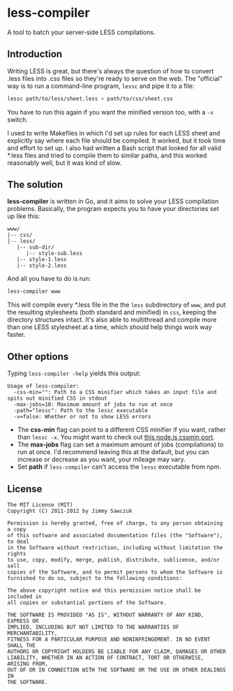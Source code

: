 # less-compiler

A tool to batch your server-side LESS compilations.

## Introduction

Writing LESS is great, but there's always the question of how to convert .less files into .css files so they're ready to serve on the web. The "official" way is to run a command-line program, `lessc` and pipe it to a file:

```bash
lessc path/to/less/sheet.less > path/to/css/sheet.css
```

You have to run this again if you want the minified version too, with a `-x` switch.

I used to write Makefiles in which I'd set up rules for each LESS sheet and explicitly say where each file should be compiled. It worked, but it took time and effort to set up. I also had written a Bash script that looked for all valid *.less files and tried to compile them to similar paths, and this worked reasonably well, but it was kind of slow.

## The solution

**less-compiler** is written in Go, and it aims to solve your LESS compilation problems. Basically, the program expects you to have your directories set up like this:

```none
www/
|-- css/
|-- less/
   |-- sub-dir/
      |-- style-sub.less
   |-- style-1.less
   |-- style-2.less
```

And all you have to do is run:

```bash
less-compiler www
```

This will compile every *.less file in the the `less` subdirectory of `www`, and put the resulting stylesheets (both standard and minified) in `css`, keeping the directory structures intact. It's also able to multithread and compile more than one LESS stylesheet at a time, which should help things work way faster.

## Other options

Typing `less-compiler -help` yields this output:

```none
Usage of less-compiler:
  -css-min="": Path to a CSS minifier which takes an input file and spits out minified CSS in stdout
  -max-jobs=10: Maximum amount of jobs to run at once
  -path="lessc": Path to the lessc executable
  -v=false: Whether or not to show LESS errors
```

* The **css-min** flag can point to a different CSS minifier if you want, rather than `lessc -x`. You might want to check out [this node.js cssmin port][1].
* The **max-jobs** flag can set a maximum amount of jobs (compilations) to run at once. I'd recommend leaving this at the default, but you can increase or decrease as you want, your mileage may vary.
* Set **path** if `less-compiler` can't access the `lessc` executable from npm.

## License

```none
The MIT License (MIT)
Copyright (C) 2011-2012 by Jimmy Sawczuk

Permission is hereby granted, free of charge, to any person obtaining a copy
of this software and associated documentation files (the "Software"), to deal
in the Software without restriction, including without limitation the rights
to use, copy, modify, merge, publish, distribute, sublicense, and/or sell
copies of the Software, and to permit persons to whom the Software is
furnished to do so, subject to the following conditions:

The above copyright notice and this permission notice shall be included in
all copies or substantial portions of the Software.

THE SOFTWARE IS PROVIDED "AS IS", WITHOUT WARRANTY OF ANY KIND, EXPRESS OR
IMPLIED, INCLUDING BUT NOT LIMITED TO THE WARRANTIES OF MERCHANTABILITY,
FITNESS FOR A PARTICULAR PURPOSE AND NONINFRINGEMENT. IN NO EVENT SHALL THE
AUTHORS OR COPYRIGHT HOLDERS BE LIABLE FOR ANY CLAIM, DAMAGES OR OTHER
LIABILITY, WHETHER IN AN ACTION OF CONTRACT, TORT OR OTHERWISE, ARISING FROM,
OUT OF OR IN CONNECTION WITH THE SOFTWARE OR THE USE OR OTHER DEALINGS IN
THE SOFTWARE.
```

  [1]: https://github.com/jbleuzen/node-cssmin